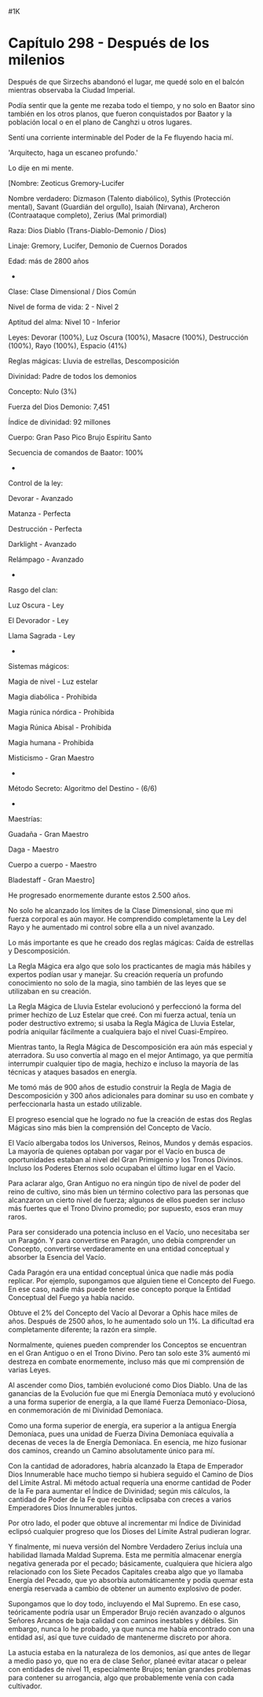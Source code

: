 
#1K 

# Capítulo 298 - Después de los milenios


Después de que Sirzechs abandonó el lugar, me quedé solo en el balcón mientras observaba la Ciudad Imperial.

Podía sentir que la gente me rezaba todo el tiempo, y no solo en Baator sino también en los otros planos, que fueron conquistados por Baator y la población local o en el plano de Canghzi u otros lugares.

Sentí una corriente interminable del Poder de la Fe fluyendo hacia mí.

'Arquitecto, haga un escaneo profundo.'

Lo dije en mi mente.

[Nombre: Zeoticus Gremory-Lucifer

Nombre verdadero: Dizmason (Talento diabólico), Sythis (Protección mental), Savant (Guardián del orgullo), Isaiah (Nirvana), Archeron (Contraataque completo), Zerius (Mal primordial)

Raza: Dios Diablo (Trans-Diablo-Demonio / Dios)

Linaje: Gremory, Lucifer, Demonio de Cuernos Dorados

Edad: más de 2800 años

-

Clase: Clase Dimensional / Dios Común

Nivel de forma de vida: 2 - Nivel 2

Aptitud del alma: Nivel 10 - Inferior

Leyes: Devorar (100%), Luz Oscura (100%), Masacre (100%), Destrucción (100%), Rayo (100%), Espacio (41%)

Reglas mágicas: Lluvia de estrellas, Descomposición

Divinidad: Padre de todos los demonios

Concepto: Nulo (3%)

Fuerza del Dios Demonio: 7,451

Índice de divinidad: 92 millones

Cuerpo: Gran Paso Pico Brujo Espíritu Santo

Secuencia de comandos de Baator: 100%

-

Control de la ley:

Devorar - Avanzado

Matanza - Perfecta

Destrucción - Perfecta

Darklight - Avanzado

Relámpago - Avanzado

-

Rasgo del clan:

Luz Oscura - Ley

El Devorador - Ley

Llama Sagrada - Ley

-

Sistemas mágicos:

Magia de nivel - Luz estelar

Magia diabólica - Prohibida

Magia rúnica nórdica - Prohibida

Magia Rúnica Abisal - Prohibida

Magia humana - Prohibida

Misticismo - Gran Maestro

-

Método Secreto: Algoritmo del Destino - (6/6)

-

Maestrías:

Guadaña - Gran Maestro

Daga - Maestro

Cuerpo a cuerpo - Maestro

Bladestaff - Gran Maestro]

He progresado enormemente durante estos 2.500 años.

No solo he alcanzado los límites de la Clase Dimensional, sino que mi fuerza corporal es aún mayor. He comprendido completamente la Ley del Rayo y he aumentado mi control sobre ella a un nivel avanzado.

Lo más importante es que he creado dos reglas mágicas: Caída de estrellas y Descomposición.

La Regla Mágica era algo que solo los practicantes de magia más hábiles y expertos podían usar y manejar. Su creación requería un profundo conocimiento no solo de la magia, sino también de las leyes que se utilizaban en su creación.

La Regla Mágica de Lluvia Estelar evolucionó y perfeccionó la forma del primer hechizo de Luz Estelar que creé. Con mi fuerza actual, tenía un poder destructivo extremo; si usaba la Regla Mágica de Lluvia Estelar, podría aniquilar fácilmente a cualquiera bajo el nivel Cuasi-Empíreo.

Mientras tanto, la Regla Mágica de Descomposición era aún más especial y aterradora. Su uso convertía al mago en el mejor Antimago, ya que permitía interrumpir cualquier tipo de magia, hechizo e incluso la mayoría de las técnicas y ataques basados ​​en energía.

Me tomó más de 900 años de estudio construir la Regla de Magia de Descomposición y 300 años adicionales para dominar su uso en combate y perfeccionarla hasta un estado utilizable.

El progreso esencial que he logrado no fue la creación de estas dos Reglas Mágicas sino más bien la comprensión del Concepto de Vacío.

El Vacío albergaba todos los Universos, Reinos, Mundos y demás espacios. La mayoría de quienes optaban por vagar por el Vacío en busca de oportunidades estaban al nivel del Gran Primigenio y los Tronos Divinos. Incluso los Poderes Eternos solo ocupaban el último lugar en el Vacío.

Para aclarar algo, Gran Antiguo no era ningún tipo de nivel de poder del reino de cultivo, sino más bien un término colectivo para las personas que alcanzaron un cierto nivel de fuerza; algunos de ellos pueden ser incluso más fuertes que el Trono Divino promedio; por supuesto, esos eran muy raros.

Para ser considerado una potencia incluso en el Vacío, uno necesitaba ser un Paragón. Y para convertirse en Paragón, uno debía comprender un Concepto, convertirse verdaderamente en una entidad conceptual y absorber la Esencia del Vacío.

Cada Paragón era una entidad conceptual única que nadie más podía replicar. Por ejemplo, supongamos que alguien tiene el Concepto del Fuego. En ese caso, nadie más puede tener ese concepto porque la Entidad Conceptual del Fuego ya había nacido.

Obtuve el 2% del Concepto del Vacío al Devorar a Ophis hace miles de años. Después de 2500 años, lo he aumentado solo un 1%. La dificultad era completamente diferente; la razón era simple.

Normalmente, quienes pueden comprender los Conceptos se encuentran en el Gran Antiguo o en el Trono Divino. Pero tan solo este 3% aumentó mi destreza en combate enormemente, incluso más que mi comprensión de varias Leyes.

Al ascender como Dios, también evolucioné como Dios Diablo. Una de las ganancias de la Evolución fue que mi Energía Demoníaca mutó y evolucionó a una forma superior de energía, a la que llamé Fuerza Demoniaco-Diosa, en conmemoración de mi Divinidad Demoníaca.

Como una forma superior de energía, era superior a la antigua Energía Demoníaca, pues una unidad de Fuerza Divina Demoníaca equivalía a decenas de veces la de Energía Demoníaca. En esencia, me hizo fusionar dos caminos, creando un Camino absolutamente único para mí.

Con la cantidad de adoradores, habría alcanzado la Etapa de Emperador Dios Innumerable hace mucho tiempo si hubiera seguido el Camino de Dios del Límite Astral. Mi método actual requería una enorme cantidad de Poder de la Fe para aumentar el Índice de Divinidad; según mis cálculos, la cantidad de Poder de la Fe que recibía eclipsaba con creces a varios Emperadores Dios Innumerables juntos.

Por otro lado, el poder que obtuve al incrementar mi Índice de Divinidad eclipsó cualquier progreso que los Dioses del Límite Astral pudieran lograr.

Y finalmente, mi nueva versión del Nombre Verdadero Zerius incluía una habilidad llamada Maldad Suprema. Esta me permitía almacenar energía negativa generada por el pecado; básicamente, cualquiera que hiciera algo relacionado con los Siete Pecados Capitales creaba algo que yo llamaba Energía del Pecado, que yo absorbía automáticamente y podía quemar esta energía reservada a cambio de obtener un aumento explosivo de poder.

Supongamos que lo doy todo, incluyendo el Mal Supremo. En ese caso, teóricamente podría usar un Emperador Brujo recién avanzado o algunos Señores Arcanos de baja calidad con caminos inestables y débiles. Sin embargo, nunca lo he probado, ya que nunca me había encontrado con una entidad así, así que tuve cuidado de mantenerme discreto por ahora.

La astucia estaba en la naturaleza de los demonios, así que antes de llegar a medio paso yo, que no era de clase Señor, planeé evitar atacar o pelear con entidades de nivel 11, especialmente Brujos; tenían grandes problemas para contener su arrogancia, algo que probablemente venía con cada cultivador.